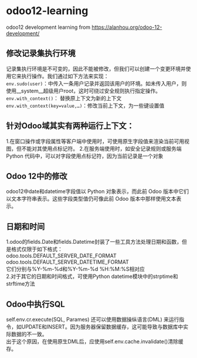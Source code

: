 # odoo12-learning
odoo12 development learning from https://alanhou.org/odoo-12-development/

## 修改记录集执行环境
记录集执行环境是不可变的，因此不能被修改，但我们可以创建一个变更环境并使用它来执行操作。我们通过如下方法来实现：<br>
<code>env.sudo(user)</code>：中传入一条用户记录并返回该用户的环境。如未传入用户，则使用__system__超级用户root，这时可绕过安全规则执行指定操作。<br>
<code>env.with_context(<dictionary>)</code>： 替换原上下文为新的上下文<br>
<code>env.with_context(key=value,…)</code>：修改当前上下文，为一些键设置值<br>

## 针对Odoo域其实有两种运行上下文：
1.在窗口操作或字段属性等客户端中使用时，可使用原生字段值来渲染当前可用视图，但不能对其使用点标记符。
2.在服务端使用时，如安全记录规则或服务端 Python 代码中，可以对字段使用点标记符，因为当前记录是一个对象

## Odoo 12中的修改
odoo12中date和datetime字段值以 Python 对象表示，而此前 Odoo 版本中它们以文本字符串表示。这些字段类型值仍可像此前 Odoo 版本中那样使用文本表示。

## 日期和时间
1.odoo的fields.Date和fields.Datetime封装了一些工具方法处理日期和函数，但是格式仅限于如下格式：<br>
odoo.tools.DEFAULT_SERVER_DATE_FORMAT<br>
odoo.tools.DEFAULT_SERVER_DATETIME_FORMAT<br>
它们分别与%Y-%m-%d和%Y-%m-%d %H:%M:%S相对应<br>
2.对于其它的日期和时间格式，可使用Python datetime模块中的strptime和strftime方法


## Odoo中执行SQL
self.env.cr.execute(SQL, Parames)
还可以使用数据操纵语言(DML) 来运行指令，如UPDATE和INSERT。因为服务器保留数据缓存，这可能导致与数据库中实际数据的不一致。<br>
出于这个原因，在使用原生DML后，应使用self.env.cache.invalidate()清除缓存。
